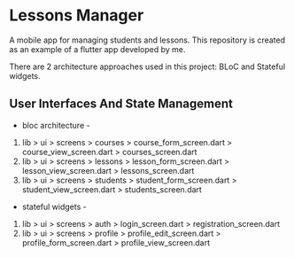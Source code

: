 # Lessons Manager

A mobile app for managing students and lessons.
This repository is created as an example of a flutter app developed by me.

There are 2 architecture approaches used in this project: BLoC and Stateful widgets.

## User Interfaces And State Management

- bloc architecture -
1) lib > ui > screens > courses
                            > course_form_screen.dart
                            > course_view_screen.dart
                            > courses_screen.dart
2) lib > ui > screens > lessons
                            > lesson_form_screen.dart
                            > lesson_view_screen.dart
                            > lessons_screen.dart
3) lib > ui > screens > students
                            > student_form_screen.dart
                            > student_view_screen.dart
                            > students_screen.dart

- stateful widgets -
1) lib > ui > screens > auth
                            > login_screen.dart
                            > registration_screen.dart
2) lib > ui > screens > profile
                            > profile_edit_screen.dart
                            > profile_form_screen.dart
                            > profile_view_screen.dart